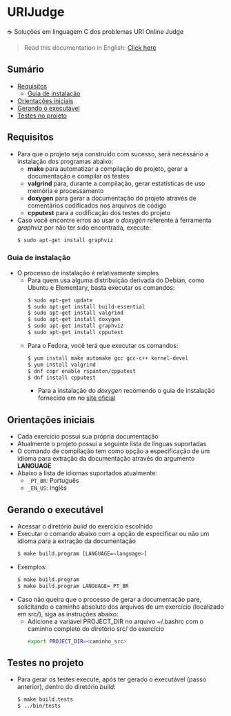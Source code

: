 # URIJudge
:coffee: Soluções em linguagem C dos problemas URI Online Judge

> Read this documentation in English: [Click here](https://github.com/FranciscoGuilherme/URIJudge/blob/master/README.en.md)

## Sumário

- [Requisitos](#requisitos)
    - [Guia de instalação](#instalacao)
- [Orientações iniciais](#orientacoes)
- [Gerando o executável](#executavel)
- [Testes no projeto](#testes)

## <span id='requisitos'>Requisitos</span>

- Para que o projeto seja construído com sucesso, será necessário
  a instalação dos programas abaixo:
    - __make__ para automatizar a compilação do projeto,
      gerar a documentação e compilar os testes
    - __valgrind__ para, durante a compilação, gerar estatísticas
      de uso memória e processamento
    - __doxygen__ para gerar a documentação do projeto através de
      comentários codificados nos arquivos de código
    - __cpputest__ para a codificação dos testes do projeto
- Caso você encontre erros ao usar o _doxygen_ referente à ferramenta _graphviz_
  por não ter sido encontrada, execute:
  ``` sh
  $ sudo apt-get install graphviz
  ```

### <span id='instalacao'>Guia de instalação</span>

- O processo de instalação é relativamente simples
    - Para quem usa alguma distribuição derivada do Debian, como
      Ubuntu e Elementary, basta executar os comandos:
      ``` sh
      $ sudo apt-get update
      $ sudo apt-get install build-essential
      $ sudo apt-get install valgrind
      $ sudo apt-get install doxygen
      $ sudo apt-get install graphviz
      $ sudo apt-get install cpputest
      ```
    - Para o Fedora, você terá que executar os comandos:
      ``` sh
      $ yum install make automake gcc gcc-c++ kernel-devel
      $ yum install valgrind
      $ dnf copr enable rspanton/cpputest
      $ dnf install cpputest
      ```
      - Para a instalação do _doxygen_ recomendo o guia de
        instalação fornecido em no [site oficial](http://www.doxygen.nl/manual/install.html)

## <span id='orientacoes'>Orientações iniciais</span>

- Cada exercício possui sua própria documentação
- Atualmente o projeto possui a seguinte lista de línguas suportadas
- O comando de compilação tem como opção a especificação de um idioma
  para extração da documentação através do argumento __LANGUAGE__
- Abaixo a lista de idiomas suportados atualmente:
    - `_PT_BR`: Português
    - `_EN_US`: Inglês

## <span id='executavel'>Gerando o executável</span>

- Acessar o diretório _build_ do exercício escolhido
- Executar o comando abaixo com a opção de especificar ou não
  um idioma para a extração da documentação
  ``` sh
  $ make build.program [LANGUAGE=<language>]
  ```
- Exemplos:
  ``` sh
  $ make build.program
  $ make build.program LANGUAGE=_PT_BR
  ```
- Caso não queira que o processo de gerar a documentação pare,
  solicitando o caminho absoluto dos arquivos de um exercício
  (localizado em src/), siga as instruções abaixo:
    - Adicione a variável PROJECT_DIR no arquivo ~/.bashrc com o
      caminho completo do diretório src/ do exercício
      ``` sh
      export PROJECT_DIR=<caminho_src>
      ```

## <span id='testes'>Testes no projeto</span>

- Para gerar os testes execute, após ter gerado o executável
  (passo anterior), dentro do diretório _build_:
  ``` sh
  $ make build.tests
  $ ../bin/tests
  ```
